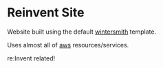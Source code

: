 
# Reinvent Site

Website built using the default [wintersmith](https://github.com/jnordberg/wintersmith) template.

Uses almost all of [aws](https://aws.amazon.com) resources/services.

re:Invent related!


